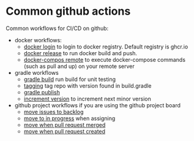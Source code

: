 # Common github actions

Common workflows for CI/CD on github:

* docker workflows:
  * [docker login](./.github/workflows/docker-login.yml) to login to docker registry. Default registry is ghcr.io
  * [docker release](./.github/workflows/docker-docker-release.yml) to run docker build and push.
  * [docker-compos remote](./.github/workflows/docker-compose-remote.yml) to execute docker-compose commands (such as pull and up) on your remote server
* gradle workflows
  * [gradle build](./.github/workflows/gradle-build.yml) run build for unit testing
  * [tagging](.github/workflows/gradle-tag-version.yml) tag repo with version found in build.gradle
  * [gradle publish](./.github/workflows/gradle-publish.yml)
  * [increment version](./.github/workflows/gradle-increment-version.yml) to increment next minor version
* github project workflows if you are using the github project board
  * [move issues to backlog](./.github/workflows/github-issue-move-to-backlog.yml)
  * [move to in progress](./.github/workflows/github-issue-move-to-inprogress.yml) when assigning
  * [move when pull request merged](./.github/workflows/github-issue-move-when-pr-merged.yml)
  * [move when pull request created](./.github/workflows/github-issue-move-when-pr-created.yml)
